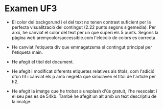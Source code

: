 # Examen UF3
- El color del backgorund i el del text no tenen contrast suficient per la perfecta visualització del contingut (2.22 punts segons sigemedia). Per aixó, he canviat el color del text per un que superi els 5 punts. Segons la pàgina web aremycolorsaccessible.com l'elecció de colors es correcta.

- He canviat l'etiqueta div que emmagatzema el contingut principal per l'etiqueta main.

- He afegit el titol del document.

- He afegit i modificat diferents etiquetes relatives als títols, com l'adició d'un h1 i canviat els p amb negreta que simulaven el títol de l'article per h2.

- He afegit la imatge que he trobat a unsplash d'ús gratuit, l'he reescalat i el seu pes es de 54kb. També he afegit un alt amb un text descriptiu de la imatge.